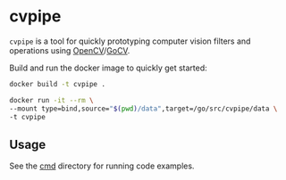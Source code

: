 # cvpipe

`cvpipe` is a tool for quickly prototyping computer vision filters and operations using [OpenCV](https://opencv.org/)/[GoCV](https://gocv.io/).

Build and run the docker image to quickly get started:

```bash
docker build -t cvpipe .
```

```bash
docker run -it --rm \
--mount type=bind,source="$(pwd)/data",target=/go/src/cvpipe/data \
-t cvpipe
```

## Usage

See the [cmd](cmd) directory for running code examples.
